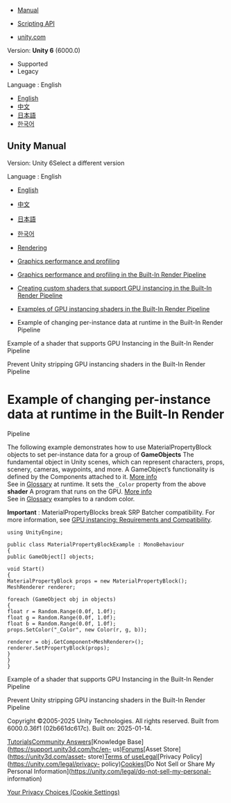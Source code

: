 [](https://docs.unity3d.com)

  * [Manual](../Manual/index.html)
  * [Scripting API](../ScriptReference/index.html)

  * [unity.com](https://unity.com/)

Version: **Unity 6** (6000.0)

  * Supported
  * Legacy

Language : English

  * [English](/Manual/gpu-instancing-change-data.html)
  * [中文](/cn/current/Manual/gpu-instancing-change-data.html)
  * [日本語](/ja/current/Manual/gpu-instancing-change-data.html)
  * [한국어](/kr/current/Manual/gpu-instancing-change-data.html)

[](https://docs.unity3d.com)

## Unity Manual

Version: Unity 6Select a different version

Language : English

  * [English](/Manual/gpu-instancing-change-data.html)
  * [中文](/cn/current/Manual/gpu-instancing-change-data.html)
  * [日本語](/ja/current/Manual/gpu-instancing-change-data.html)
  * [한국어](/kr/current/Manual/gpu-instancing-change-data.html)

  * [Rendering](rendering-and-post-processing.html)
  * [Graphics performance and profiling](graphics-performance-profiling.html)
  * [Graphics performance and profiling in the Built-In Render Pipeline](graphics-performance-birp.html)
  * [Creating custom shaders that support GPU instancing in the Built-In Render Pipeline](gpu-instancing-shader.html)
  * [Examples of GPU instancing shaders in the Built-In Render Pipeline](gpu-instancing-samples.html)
  * Example of changing per-instance data at runtime in the Built-In Render Pipeline

[](gpu-instancing-vertex-fragment-shader-example.html)

Example of a shader that supports GPU Instancing in the Built-In Render
Pipeline

[](gpu-instancing-strip-variants.html)

Prevent Unity stripping GPU instancing shaders in the Built-In Render Pipeline

# Example of changing per-instance data at runtime in the Built-In Render
Pipeline

The following example demonstrates how to use MaterialPropertyBlock objects to
set per-instance data for a group of **GameObjects** The fundamental object in
Unity scenes, which can represent characters, props, scenery, cameras,
waypoints, and more. A GameObject’s functionality is defined by the Components
attached to it. [More info](class-GameObject.html)  
See in [Glossary](Glossary.html#GameObject) at runtime. It sets the `_Color`
property from the above **shader** A program that runs on the GPU. [More
info](Shaders.html)  
See in [Glossary](Glossary.html#Shader) examples to a random color.

**Important** : MaterialPropertyBlocks break SRP Batcher compatibility. For
more information, see [GPU instancing: Requirements and
Compatibility](GPUInstancing.html#requirements-and-compatibility).

    
    
    using UnityEngine;
    
    public class MaterialPropertyBlockExample : MonoBehaviour
    {
    public GameObject[] objects;
    
    void Start()
    {
    MaterialPropertyBlock props = new MaterialPropertyBlock();
    MeshRenderer renderer;
    
    foreach (GameObject obj in objects)
    {
    float r = Random.Range(0.0f, 1.0f);
    float g = Random.Range(0.0f, 1.0f);
    float b = Random.Range(0.0f, 1.0f);
    props.SetColor("_Color", new Color(r, g, b));
    
    renderer = obj.GetComponent<MeshRenderer>();
    renderer.SetPropertyBlock(props);
    }
    }
    }
    

[](gpu-instancing-vertex-fragment-shader-example.html)

Example of a shader that supports GPU Instancing in the Built-In Render
Pipeline

[](gpu-instancing-strip-variants.html)

Prevent Unity stripping GPU instancing shaders in the Built-In Render Pipeline

Copyright ©2005-2025 Unity Technologies. All rights reserved. Built from
6000.0.36f1 (02b661dc617c). Built on: 2025-01-14.

[Tutorials](https://learn.unity.com/)[Community
Answers](https://answers.unity3d.com)[Knowledge
Base](https://support.unity3d.com/hc/en-
us)[Forums](https://forum.unity3d.com)[Asset Store](https://unity3d.com/asset-
store)[Terms of
use](https://docs.unity3d.com/Manual/TermsOfUse.html)[Legal](https://unity.com/legal)[Privacy
Policy](https://unity.com/legal/privacy-
policy)[Cookies](https://unity.com/legal/cookie-policy)[Do Not Sell or Share
My Personal Information](https://unity.com/legal/do-not-sell-my-personal-
information)

[Your Privacy Choices (Cookie Settings)](javascript:void\(0\);)

